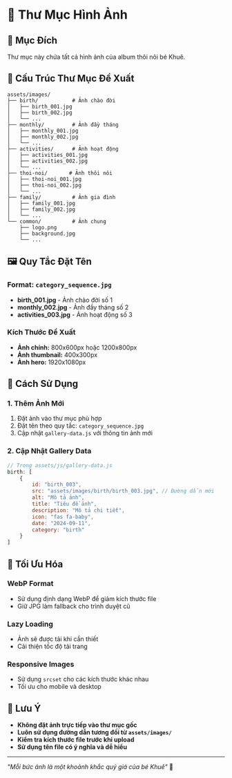 # 📸 Thư Mục Hình Ảnh

## 🎯 **Mục Đích**
Thư mục này chứa tất cả hình ảnh của album thôi nôi bé Khuê.

## 📁 **Cấu Trúc Thư Mục Đề Xuất**

```
assets/images/
├── birth/           # Ảnh chào đời
│   ├── birth_001.jpg
│   ├── birth_002.jpg
│   └── ...
├── monthly/         # Ảnh đầy tháng
│   ├── monthly_001.jpg
│   ├── monthly_002.jpg
│   └── ...
├── activities/      # Ảnh hoạt động
│   ├── activities_001.jpg
│   ├── activities_002.jpg
│   └── ...
├── thoi-noi/       # Ảnh thôi nôi
│   ├── thoi-noi_001.jpg
│   ├── thoi-noi_002.jpg
│   └── ...
├── family/          # Ảnh gia đình
│   ├── family_001.jpg
│   ├── family_002.jpg
│   └── ...
└── common/          # Ảnh chung
    ├── logo.png
    ├── background.jpg
    └── ...
```

## 🖼️ **Quy Tắc Đặt Tên**

### **Format: `category_sequence.jpg`**
- **birth_001.jpg** - Ảnh chào đời số 1
- **monthly_002.jpg** - Ảnh đầy tháng số 2
- **activities_003.jpg** - Ảnh hoạt động số 3

### **Kích Thước Đề Xuất**
- **Ảnh chính:** 800x600px hoặc 1200x800px
- **Ảnh thumbnail:** 400x300px
- **Ảnh hero:** 1920x1080px

## 🔧 **Cách Sử Dụng**

### **1. Thêm Ảnh Mới**
1. Đặt ảnh vào thư mục phù hợp
2. Đặt tên theo quy tắc: `category_sequence.jpg`
3. Cập nhật `gallery-data.js` với thông tin ảnh mới

### **2. Cập Nhật Gallery Data**
```javascript
// Trong assets/js/gallery-data.js
birth: [
    {
        id: "birth_003",
        src: "assets/images/birth/birth_003.jpg", // Đường dẫn mới
        alt: "Mô tả ảnh",
        title: "Tiêu đề ảnh",
        description: "Mô tả chi tiết",
        icon: "fas fa-baby",
        date: "2024-09-11",
        category: "birth"
    }
]
```

## 📱 **Tối Ưu Hóa**

### **WebP Format**
- Sử dụng định dạng WebP để giảm kích thước file
- Giữ JPG làm fallback cho trình duyệt cũ

### **Lazy Loading**
- Ảnh sẽ được tải khi cần thiết
- Cải thiện tốc độ tải trang

### **Responsive Images**
- Sử dụng `srcset` cho các kích thước khác nhau
- Tối ưu cho mobile và desktop

## 🚫 **Lưu Ý**

- **Không đặt ảnh trực tiếp vào thư mục gốc**
- **Luôn sử dụng đường dẫn tương đối từ `assets/images/`**
- **Kiểm tra kích thước file trước khi upload**
- **Sử dụng tên file có ý nghĩa và dễ hiểu**

---

*"Mỗi bức ảnh là một khoảnh khắc quý giá của bé Khuê"* 🌸
